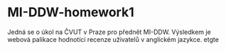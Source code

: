 # MI-DDW-homework1
Jedná se o úkol na ČVUT v Praze pro přednět MI-DDW. Výsledkem je webová palikace hodnotící recenze uživatelů v anglickém jazykce.
etgte

